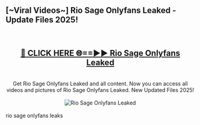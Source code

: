 <h2>[~Viral Videos~] Rio Sage Onlyfans Leaked - Update Files 2025!</h2>
<br>
<div align="center">
<h2><a href="https://betterlinks.top/A2PfLJ" rel="nofollow">🔴 CLICK HERE 🌐==►► Rio Sage Onlyfans Leaked</a></h2>
<br>
Get Rio Sage Onlyfans Leaked and all content. Now you can access all videos and pictures of Rio Sage Onlyfans Leaked. New Updated Files 2025!
<br>
<br>
<a href="https://betterlinks.top/A2PfLJ" rel="nofollow" data-target="animated-image.originalLink"><img src="https://i.ibb.co.com/WyWwxjT/player-gif2.gif" alt="Rio Sage Onlyfans Leaked" style="max-width: 100%; display: inline-block;" data-target="animated-image.originalImage"></a>
</div>
<br>
rio sage onlyfans leaks
